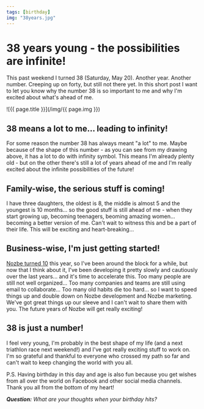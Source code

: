 ```yaml
---
tags: [birthday]
img: "38years.jpg"
---
```


# 38 years young - the possibilities are infinite!

This past weekend I turned 38 (Saturday, May 20). Another year. Another number. Creeping up on forty, but still not there yet. In this short post I want to let you know why the number 38 is so important to me and why I'm excited about what's ahead of me.

<!--More-->

![{{ page.title }}](/img/{{ page.img }})

## 38 means a lot to me... leading to infinity!

For some reason the number 38 has always meant "a lot" to me. Maybe because of the shape of this number - as you can see from my drawing above, it has a lot to do with infinity symbol. This means I'm already plenty old - but on the other there's still a lot of years ahead of me and I'm really excited about the infinite possibilities of the future!

## Family-wise, the serious stuff is coming!

I have three daughters, the oldest is 8, the middle is almost 5 and the youngest is 10 months... so the good stuff is still ahead of me - when they start growing up, becoming teenagers, beoming amazing women... becoming a better version of me. Can't wait to witness this and be a part of their life. This will be exciting and heart-breaking...

## Business-wise, I'm just getting started!

[Nozbe turned 10](https://sliwinski.com/link-nozbe10years/) this year, so I've been around the block for a while, but now that I think about it, I've been developing it pretty slowly and cautiously over the last years... and it's time to accelerate this. Too many people are still not well organized... Too many companies and teams are still using email to collaborate... Too many old habits die too hard... so I want to speed things up and double down on Nozbe development and Nozbe marketing. We've got great things up our sleeve and I can't wait to share them with you. The future years of Nozbe will get really exciting!

## 38 is just a number!

I feel very young, I'm probably in the best shape of my life (and a next triathlon race next weekend!) and I've got really exciting stuff to work on. I'm so grateful and thankful to everyone who crossed my path so far and can't wait to keep changing the world with you all.

P.S. Having birthday in this day and age is also fun because you get wishes from all over the world on Facebook and other social media channels. Thank you all from the bottom of my heart!

***Question:*** *What are your thoughts when your birthday hits?*

[d]: http://db.tt/kD7Liux
[t]: https://twitter.com/MSliwinski
[p]: /podcast
[n]: https://michael.gratis/nozbe
[r]: https://michael.gratis/radex
[i]: https://michael.gratis/thepodcast
[o]: https://michael.gratis/ipadonly
[pm]: http://productivemag.com/